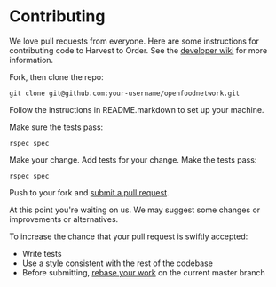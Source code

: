 # Contributing

We love pull requests from everyone. Here are some instructions for
contributing code to Harvest to Order. See the [developer wiki](https://github.com/openfoodfoundation/openfoodnetwork/wiki) for more information.

Fork, then clone the repo:

    git clone git@github.com:your-username/openfoodnetwork.git

Follow the instructions in README.markdown to set up your machine.

Make sure the tests pass:

    rspec spec

Make your change. Add tests for your change. Make the tests pass:

    rspec spec

Push to your fork and [submit a pull request][pr].

[pr]: https://github.com/openfoodfoundation/openfoodnetwork/compare/

At this point you're waiting on us. We may suggest some changes or
improvements or alternatives.

To increase the chance that your pull request is swiftly accepted:

* Write tests
* Use a style consistent with the rest of the codebase
* Before submitting, [rebase your work][rebase] on the current master branch

[rebase]: https://www.atlassian.com/git/tutorials/merging-vs-rebasing/workflow-walkthrough
